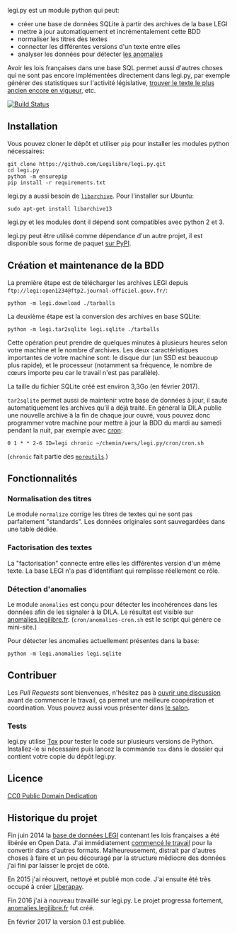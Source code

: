 legi.py est un module python qui peut:

- créer une base de données SQLite à partir des archives de la base LEGI
- mettre à jour automatiquement et incrémentalement cette BDD
- normaliser les titres des textes
- connecter les différentes versions d'un texte entre elles
- analyser les données pour détecter [les anomalies][anomalies]

Avoir les lois françaises dans une base SQL permet aussi d'autres choses qui ne
sont pas encore implémentées directement dans legi.py, par exemple générer des
statistiques sur l'activité législative, [trouver le texte le plus ancien encore
en vigueur][tweet-texte-plus-ancien], etc.

[![Build Status](https://travis-ci.org/Legilibre/legi.py.svg)](https://travis-ci.org/Legilibre/legi.py)

## Installation

Vous pouvez cloner le dépôt et utiliser `pip` pour installer les modules python
nécessaires:

    git clone https://github.com/Legilibre/legi.py.git
    cd legi.py
    python -m ensurepip
    pip install -r requirements.txt

legi.py a aussi besoin de [`libarchive`][libarchive]. Pour l'installer sur Ubuntu:

    sudo apt-get install libarchive13

legi.py et les modules dont il dépend sont compatibles avec python 2 et 3.

legi.py peut être utilisé comme dépendance d'un autre projet, il est disponible
sous forme de paquet [sur PyPI][legi-pypi].

## Création et maintenance de la BDD

La première étape est de télécharger les archives LEGI depuis
`ftp://legi:open1234@ftp2.journal-officiel.gouv.fr/`:

    python -m legi.download ./tarballs

La deuxième étape est la conversion des archives en base SQLite:

    python -m legi.tar2sqlite legi.sqlite ./tarballs

Cette opération peut prendre de quelques minutes à plusieurs heures selon votre
machine et le nombre d'archives. Les deux caractéristiques importantes de votre
machine sont: le disque dur (un SSD est beaucoup plus rapide), et le processeur
(notamment sa fréquence, le nombre de cœurs importe peu car le travail n'est pas
parallèle).

La taille du fichier SQLite créé est environ 3,3Go (en février 2017).

`tar2sqlite` permet aussi de maintenir votre base de données à jour, il saute
automatiquement les archives qu'il a déjà traité. En général la DILA publie une
nouvelle archive à la fin de chaque jour ouvré, vous pouvez donc programmer
votre machine pour mettre à jour la BDD du mardi au samedi pendant la nuit, par
exemple avec [cron][cron]:

    0 1 * * 2-6 ID=legi chronic ~/chemin/vers/legi.py/cron/cron.sh

(`chronic` fait partie des [`moreutils`](http://joeyh.name/code/moreutils/).)

## Fonctionnalités

### Normalisation des titres

Le module `normalize` corrige les titres de textes qui ne sont pas parfaitement
"standards". Les données originales sont sauvegardées dans une table dédiée.

### Factorisation des textes

La "factorisation" connecte entre elles les différentes version d'un même texte.
La base LEGI n'a pas d'identifiant qui remplisse réellement ce rôle.

### Détection d'anomalies

Le module `anomalies` est conçu pour détecter les incohérences dans les données afin de les signaler à la DILA. Le résultat est visible sur [anomalies.legilibre.fr][anomalies]. (`cron/anomalies-cron.sh` est le script qui génère ce mini-site.)

Pour détecter les anomalies actuellement présentes dans la base:

    python -m legi.anomalies legi.sqlite

## Contribuer

Les *Pull Requests* sont bienvenues, n'hésitez pas à [ouvrir une discussion](https://github.com/Legilibre/legi.py/issues/new) avant de commencer le travail, ça permet une meilleure coopération et coordination. Vous pouvez aussi vous présenter dans [le salon](https://github.com/Legilibre/salon).

### Tests

legi.py utilise [Tox](https://pypi.python.org/pypi/tox) pour tester le code sur plusieurs versions de Python. Installez-le si nécessaire puis lancez la commande `tox` dans le dossier qui contient votre copie du dépôt legi.py.

## Licence

[CC0 Public Domain Dedication](http://creativecommons.org/publicdomain/zero/1.0/)

## Historique du projet

Fin juin 2014 la [base de données LEGI][legi-data] contenant les lois françaises
a été libérée en Open Data. J'ai immédiatement [commencé le travail][tweet-debut]
pour la convertir dans d'autres formats. Malheureusement, distrait par d'autres
choses à faire et un peu découragé par la structure médiocre des données j'ai
fini par laisser le projet de côté.

En 2015 j'ai réouvert, nettoyé et publié mon code. J'ai ensuite été très occupé
à créer [Liberapay](https://liberapay.com/).

Fin 2016 j'ai à nouveau travaillé sur legi.py. Le projet progressa fortement,
[anomalies.legilibre.fr][anomalies] fut créé.

En février 2017 la version 0.1 est publiée.


[anomalies]: http://anomalies.legilibre.fr/
[cron]: https://en.wikipedia.org/wiki/Cron
[libarchive]: http://libarchive.org/
[legi-data]: https://www.data.gouv.fr/fr/datasets/legi-codes-lois-et-reglements-consolides/
[legi-pypi]: https://pypi.python.org/pypi/legi
[tweet-debut]: https://twitter.com/Changaco/statuses/484674913954172929
[tweet-texte-plus-ancien]: https://twitter.com/Changaco/statuses/491566919544479745
